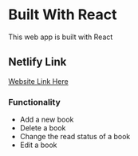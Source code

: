 # Built With React

This web app is built with React

## Netlify Link

[Website Link Here](https://timsbooks.netlify.app/)

### Functionality

* Add a new book
* Delete a book
* Change the read status of a book
* Edit a book
